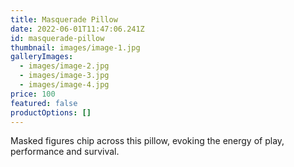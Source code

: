 ```yaml
---
title: Masquerade Pillow
date: 2022-06-01T11:47:06.241Z
id: masquerade-pillow
thumbnail: images/image-1.jpg
galleryImages:
  - images/image-2.jpg
  - images/image-3.jpg
  - images/image-4.jpg
price: 100
featured: false
productOptions: []
---
```

Masked figures chip across this pillow, evoking the energy of play, performance and survival.